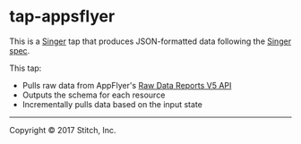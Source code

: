# tap-appsflyer

This is a [Singer](https://singer.io) tap that produces JSON-formatted 
data following the [Singer spec](https://github.com/singer-io/getting-started/blob/master/SPEC.md).

This tap:
- Pulls raw data from AppFlyer's [Raw Data Reports V5 API](https://support.appsflyer.com/hc/en-us/articles/208387843-Raw-Data-Reports-V5-)
- Outputs the schema for each resource
- Incrementally pulls data based on the input state

---

Copyright &copy; 2017 Stitch, Inc.
